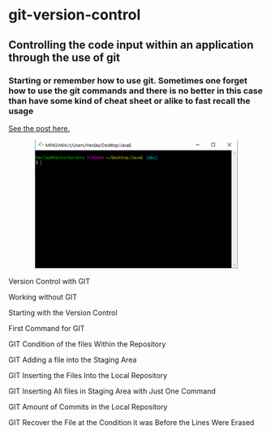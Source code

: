 # git-version-control
## Controlling the code input within an application through the use of git
<h3>Starting or remember how to use git. Sometimes one forget how to use the git commands and there is no better in this case than have some kind of cheat sheet
or alike to fast recall the usage </h3>
<p><a href="https://hectorvurchio.github.io/git-version-control/">See the post here.</a><p>
<p width="100%" align="center"><img width="400px" src="/images/pic_4.png" alt="Algorithm Analysis - basic data structure"/></p>

<p>Version Control with GIT</p>
<p>Working without GIT</p>
<p>Starting with the Version Control</p>
<p>First Command for GIT</p>
<p>GIT Condition of the files Within the Repository</p>
<p>GIT Adding a file into the Staging Area</p>
<p>GIT Inserting the Files Into the Local Repository</p>
<p>GIT Inserting All files in Staging Area with Just One Command</p>
<p>GIT Amount of Commits in the Local Repository</p>
<p>GIT Recover the File at the Condition it was Before the Lines Were Erased<p>
